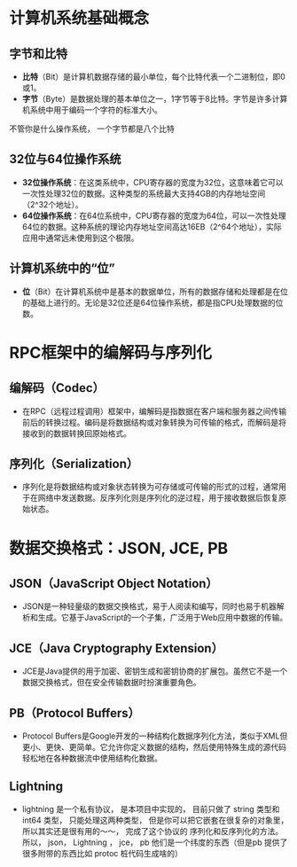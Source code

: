 # 计算机系统基础概念

## 字节和比特
- **比特**（Bit）是计算机数据存储的最小单位，每个比特代表一个二进制位，即0或1。
- **字节**（Byte）是数据处理的基本单位之一，1字节等于8比特。字节是许多计算机系统中用于编码一个字符的标准大小。

不管你是什么操作系统， 一个字节都是八个比特

## 32位与64位操作系统
- **32位操作系统**：在这类系统中，CPU寄存器的宽度为32位，这意味着它可以一次性处理32位的数据。这种类型的系统最大支持4GB的内存地址空间（2^32个地址）。
- **64位操作系统**：在64位系统中，CPU寄存器的宽度为64位，可以一次性处理64位的数据。这种系统的理论内存地址空间高达16EB（2^64个地址），实际应用中通常远未使用到这个极限。

## 计算机系统中的“位”
- **位**（Bit）在计算机系统中是基本的数据单位，所有的数据存储和处理都是在位的基础上进行的。无论是32位还是64位操作系统，都是指CPU处理数据的位数。

# RPC框架中的编解码与序列化

## 编解码（Codec）
- 在RPC（远程过程调用）框架中，编解码是指数据在客户端和服务器之间传输前后的转换过程。编码是将数据结构或对象转换为可传输的格式，而解码是将接收到的数据转换回原始格式。

## 序列化（Serialization）
- 序列化是将数据结构或对象状态转换为可存储或可传输的形式的过程，通常用于在网络中发送数据。反序列化则是序列化的逆过程，用于接收数据后恢复原始状态。

# 数据交换格式：JSON, JCE, PB

## JSON（JavaScript Object Notation）
- JSON是一种轻量级的数据交换格式，易于人阅读和编写，同时也易于机器解析和生成。它基于JavaScript的一个子集，广泛用于Web应用中数据的传输。

## JCE（Java Cryptography Extension）
- JCE是Java提供的用于加密、密钥生成和密钥协商的扩展包。虽然它不是一个数据交换格式，但在安全传输数据时扮演重要角色。

## PB（Protocol Buffers）
- Protocol Buffers是Google开发的一种结构化数据序列化方法，类似于XML但更小、更快、更简单。它允许你定义数据的结构，然后使用特殊生成的源代码轻松地在各种数据流中使用结构化数据。

## Lightning 
- lightning 是一个私有协议， 是本项目中实现的， 目前只做了 string 类型和 int64 类型， 只能处理这两种类型，  但是你可以把它嵌套在很复杂的对象里， 所以其实还是很有用的～～， 完成了这个协议的 序列化和反序列化的方法。 所以， json， Lightning ， jce， pb 他们是一个纬度的东西（但是pb 提供了很多附带的东西比如 protoc 桩代码生成啥的）
